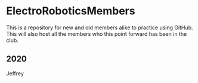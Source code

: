 # ElectroRoboticsMembers
This is a repository for new and old members alike to practice using GitHub. This will also host all the members who this point forward has been in the club. 


## 2020

Jeffrey